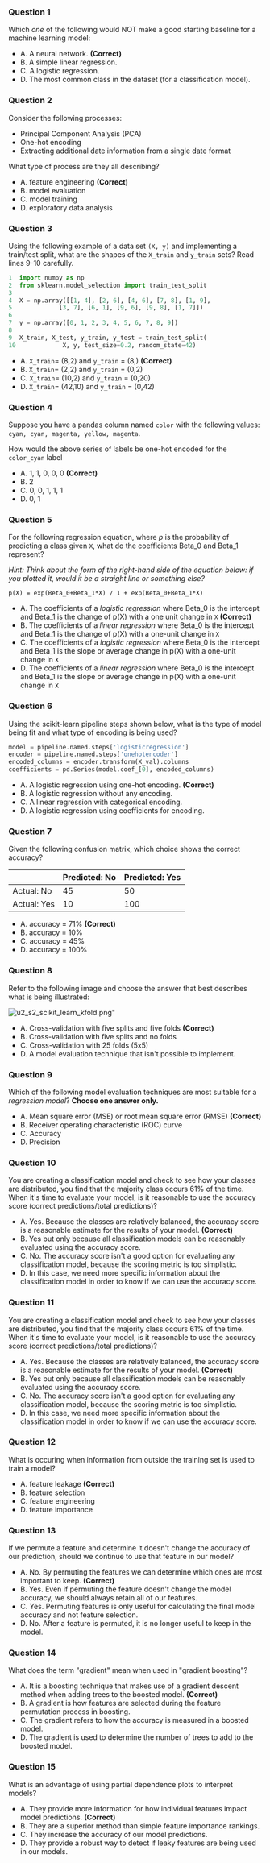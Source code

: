### Question 1

Which *one* of the following would NOT make a good starting baseline for a machine learning model:

* A. A neural network. **(Correct)**
* B. A simple linear regression.
* C. A logistic regression.
* D. The most common class in the dataset (for a classification model).

### Question 2

Consider the following processes:

* Principal Component Analysis (PCA)
* One-hot encoding
* Extracting additional date information from a single date format

What type of process are they all describing?

* A. feature engineering **(Correct)**
* B. model evaluation
* C. model training
* D. exploratory data analysis

### Question 3

Using the following example of a data set `(X, y)` and implementing a train/test split, what are the shapes of the `X_train` and `y_train` sets? Read lines 9-10 carefully.

```python
1  import numpy as np
2  from sklearn.model_selection import train_test_split
3
4  X = np.array([[1, 4], [2, 6], [4, 6], [7, 8], [1, 9],
5             [3, 7], [6, 1], [9, 6], [9, 8], [1, 7]])
6
7  y = np.array([0, 1, 2, 3, 4, 5, 6, 7, 8, 9])
8
9  X_train, X_test, y_train, y_test = train_test_split(
10             X, y, test_size=0.2, random_state=42)
```

* A. `X_train`= (8,2) and `y_train` = (8,) **(Correct)**
* B. `X_train`= (2,2) and `y_train` = (0,2)
* C. `X_train`= (10,2) and `y_train` = (0,20)
* D. `X_train`= (42,10) and `y_train` = (0,42)

### Question 4

Suppose you have a pandas column named `color` with the following values: `cyan, cyan, magenta, yellow, magenta`.

How would the above series of labels be one-hot encoded for the `color_cyan` label

* A. 1, 1, 0, 0, 0 **(Correct)**
* B. 2
* C. 0, 0, 1, 1, 1
* D. 0, 1

### Question 5

For the following regression equation, where *p* is the probability of predicting a class given `X`, what do the coefficients Beta_0 and Beta_1 represent?

*Hint: Think about the form of the right-hand side of the equation below: if you plotted it, would it be a straight line or something else?*

```
p(X) = exp(Beta_0+Beta_1*X) / 1 + exp(Beta_0+Beta_1*X)
```

* A. The coefficients of a *logistic regression* where Beta_0 is the intercept and Beta_1 is the change of p(X) with a one unit change in `X` **(Correct)**
* B. The coefficients of a *linear regression* where Beta_0 is the intercept and Beta_1 is the change of p(X) with a one-unit change in `X`
* C. The coefficients of a *logistic regression* where Beta_0 is the intercept and Beta_1 is the slope or average change in p(X) with a one-unit change in `X`
* D. The coefficients of a *linear regression* where Beta_0 is the intercept and Beta_1 is the slope or average change in p(X) with a one-unit change in `X`

### Question 6

Using the scikit-learn pipeline steps shown below, what is the type of model being fit and what type of encoding is being used?

```python
model = pipeline.named.steps['logisticregression']
encoder = pipeline.named.steps['onehotencoder']
encoded_columns = encoder.transform(X_val).columns
coefficients = pd.Series(model.coef_[0], encoded_columns)
```

* A. A logistic regression using one-hot encoding. **(Correct)**
* B. A logistic regression without any encoding.
* C. A linear regression with categorical encoding.
* D. A logistic regression using coefficients for encoding.

### Question 7

Given the following confusion matrix, which choice shows the correct accuracy?

|               | Predicted: No | Predicted: Yes |
|-------------|---------------|----------------|
| Actual: No | 45            | 50             |
| Actual: Yes | 10            | 100          |

* A. accuracy = 71% **(Correct)**
* B. accuracy = 10%
* C. accuracy = 45%
* D. accuracy = 100%

### Question 8

Refer to the following image and choose the answer that best describes what is being illustrated:

![u2_s2_scikit_learn_kfold.png](https://raw.githubusercontent.com/LambdaSchool/data-science-canvas-images/main/sprint_assessment/u2_s2_scikit_learn_kfold.png)"

* A. Cross-validation with five splits and five folds **(Correct)**
* B. Cross-validation with five splits and no folds
* C. Cross-validation with 25 folds (5x5)
* D. A model evaluation technique that isn't possible to implement.

### Question 9

Which of the following model evaluation techniques are most suitable for a *regression model*? **Choose one answer only.**

* A. Mean square error (MSE) or root mean square error (RMSE) **(Correct)**
* B. Receiver operating characteristic (ROC) curve
* C. Accuracy
* D. Precision

### Question 10

You are creating a classification model and check to see how your classes are distributed, you find that the majority class occurs 61% of the time. When it's time to evaluate your model, is it reasonable to use the accuracy score (correct predictions/total predictions)?

* A. Yes. Because the classes are relatively balanced, the accuracy score is a reasonable estimate for the results of your model. **(Correct)**
* B. Yes but only because all classification models can be reasonably evaluated using the accuracy score.
* C. No. The accuracy score isn't a good option for evaluating any classification model, because the scoring metric is too simplistic.
* D. In this case, we need more specific information about the classification model in order to know if we can use the accuracy score.

### Question 11

You are creating a classification model and check to see how your classes are distributed, you find that the majority class occurs 61% of the time. When it's time to evaluate your model, is it reasonable to use the accuracy score (correct predictions/total predictions)?

* A. Yes. Because the classes are relatively balanced, the accuracy score is a reasonable estimate for the results of your model. **(Correct)**
* B. Yes but only because all classification models can be reasonably evaluated using the accuracy score.
* C. No. The accuracy score isn't a good option for evaluating any classification model, because the scoring metric is too simplistic.
* D. In this case, we need more specific information about the classification model in order to know if we can use the accuracy score.

### Question 12

What is occuring when information from outside the training set is used to train a model?

* A. feature leakage **(Correct)**
* B. feature selection
* C. feature engineering
* D. feature importance

### Question 13

If we permute a feature and determine it doesn't change the accuracy of our prediction, should we continue to use that feature in our model?

* A. No. By permuting the features we can determine which ones are most important to keep. **(Correct)**
* B. Yes. Even if permuting the feature doesn't change the model accuracy, we should always retain all of our features.
* C. Yes. Permuting features is only useful for calculating the final model accuracy and not feature selection.
* D. No. After a feature is permuted, it is no longer useful to keep in the model.

### Question 14

What does the term "gradient" mean when used in "gradient boosting"?

* A. It is a boosting technique that makes use of a gradient descent method when adding trees to the boosted model. **(Correct)**
* B. A gradient is how features are selected during the feature permutation process in boosting.
* C. The gradient refers to how the accuracy is measured in a boosted model.
* D. The gradient is used to determine the number of trees to add to the boosted model.

### Question 15

What is an advantage of using partial dependence plots to interpret models?

* A. They provide more information for how individual features impact model predictions. **(Correct)**
* B. They are a superior method than simple feature importance rankings.
* C. They increase the accuracy of our model predictions.
* D. They provide a robust way to detect if leaky features are being used in our models.
